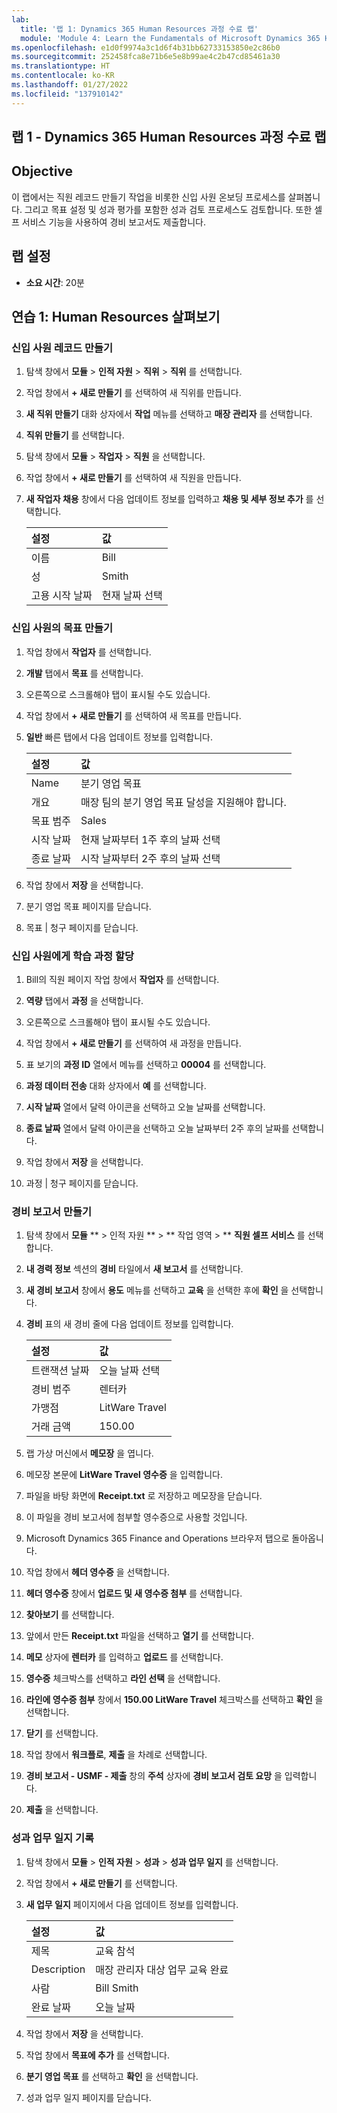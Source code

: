```yaml
---
lab:
  title: '랩 1: Dynamics 365 Human Resources 과정 수료 랩'
  module: 'Module 4: Learn the Fundamentals of Microsoft Dynamics 365 Human Resources'
ms.openlocfilehash: e1d0f9974a3c1d6f4b31bb62733153850e2c86b0
ms.sourcegitcommit: 252458fca8e71b6e5e8b99ae4c2b47cd85461a30
ms.translationtype: HT
ms.contentlocale: ko-KR
ms.lasthandoff: 01/27/2022
ms.locfileid: "137910142"
---
```

## <a name="lab-1---dynamics-365-human-resources-capstone-lab"></a>랩 1 - Dynamics 365 Human Resources 과정 수료 랩

## <a name="objective"></a>Objective

이 랩에서는 직원 레코드 만들기 작업을 비롯한 신입 사원 온보딩 프로세스를 살펴봅니다. 그리고 목표 설정 및 성과 평가를 포함한 성과 검토 프로세스도 검토합니다. 또한 셀프 서비스 기능을 사용하여 경비 보고서도 제출합니다.

## <a name="lab-setup"></a>랩 설정

- **소요 시간**: 20분 

## <a name="exercise-1-explore-human-resources"></a>연습 1: Human Resources 살펴보기

### <a name="create-a-new-hire-record"></a>신입 사원 레코드 만들기

1. 탐색 창에서 **모듈** > **인적 자원** > **직위** > **직위** 를 선택합니다.

1. 작업 창에서 **+ 새로 만들기** 를 선택하여 새 직위를 만듭니다.

1. **새 직위 만들기** 대화 상자에서 **작업** 메뉴를 선택하고 **매장 관리자** 를 선택합니다.

1. **직위 만들기** 를 선택합니다.

1. 탐색 창에서 **모듈** > **작업자** > **직원** 을 선택합니다.

1. 작업 창에서 **+ 새로 만들기** 를 선택하여 새 직원을 만듭니다.

1. **새 작업자 채용** 창에서 다음 업데이트 정보를 입력하고 **채용 및 세부 정보 추가** 를 선택합니다.

    | **설정** | **값** |
    | :--- | :---- |
    | 이름 | Bill |
    | 성 | Smith |
    | 고용 시작 날짜 | 현재 날짜 선택|

### <a name="create-a-goal-for-the-new-hire"></a>신입 사원의 목표 만들기

1. 작업 창에서 **작업자** 를 선택합니다.

1. **개발** 탭에서 **목표** 를 선택합니다.

1. 오른쪽으로 스크롤해야 탭이 표시될 수도 있습니다.

1. 작업 창에서 **+ 새로 만들기** 를 선택하여 새 목표를 만듭니다.

1. **일반** 빠른 탭에서 다음 업데이트 정보를 입력합니다.

    | **설정** | **값** |
    | :--- | :---- |
    | Name | 분기 영업 목표 |
    | 개요 | 매장 팀의 분기 영업 목표 달성을 지원해야 합니다. |
    | 목표 범주 | Sales |
    | 시작 날짜 | 현재 날짜부터 1주 후의 날짜 선택 |
    | 종료 날짜 | 시작 날짜부터 2주 후의 날짜 선택 |

1. 작업 창에서 **저장** 을 선택합니다.

1. 분기 영업 목표 페이지를 닫습니다.

1. 목표 | 청구 페이지를 닫습니다.

### <a name="assign-learning-course-to-the-new-hire"></a>신입 사원에게 학습 과정 할당

1. Bill의 직원 페이지 작업 창에서 **작업자** 를 선택합니다.

1. **역량** 탭에서 **과정** 을 선택합니다.

1. 오른쪽으로 스크롤해야 탭이 표시될 수도 있습니다.

1. 작업 창에서 **+ 새로 만들기** 를 선택하여 새 과정을 만듭니다.

1. 표 보기의 **과정 ID** 열에서 메뉴를 선택하고 **00004** 를 선택합니다.

1. **과정 데이터 전송** 대화 상자에서 **예** 를 선택합니다.

1. **시작 날짜** 열에서 달력 아이콘을 선택하고 오늘 날짜를 선택합니다.

1. **종료 날짜** 열에서 달력 아이콘을 선택하고 오늘 날짜부터 2주 후의 날짜를 선택합니다.

1. 작업 창에서 **저장** 을 선택합니다.

1. 과정 | 청구 페이지를 닫습니다.

### <a name="create-an-expense-report"></a>경비 보고서 만들기

1. 탐색 창에서 **모듈** ** > 인적 자원 ** > ** 작업 영역 > ** **직원 셀프 서비스** 를 선택합니다.

1. **내 경력 정보** 섹션의 **경비** 타일에서 **새 보고서** 를 선택합니다.

1. **새 경비 보고서** 창에서 **용도** 메뉴를 선택하고 **교육** 을 선택한 후에 **확인** 을 선택합니다.

1. **경비** 표의 새 경비 줄에 다음 업데이트 정보를 입력합니다.

    | **설정** | **값** |
    | :--- | :---- |
    | 트랜잭션 날짜 | 오늘 날짜 선택 |
    | 경비 범주 | 렌터카 |
    | 가맹점 | LitWare Travel |
    | 거래 금액 | 150.00 |

1. 랩 가상 머신에서 **메모장** 을 엽니다.

1. 메모장 본문에 **LitWare Travel 영수증** 을 입력합니다.

1. 파일을 바탕 화면에 **Receipt.txt** 로 저장하고 메모장을 닫습니다.

1. 이 파일을 경비 보고서에 첨부할 영수증으로 사용할 것입니다.

1. Microsoft Dynamics 365 Finance and Operations 브라우저 탭으로 돌아옵니다.

1. 작업 창에서 **헤더 영수증** 을 선택합니다.

1. **헤더 영수증** 창에서 **업로드 및 새 영수증 첨부** 를 선택합니다.

1. **찾아보기** 를 선택합니다.

1. 앞에서 만든 **Receipt.txt** 파일을 선택하고 **열기** 를 선택합니다.

1. **메모** 상자에 **렌터카** 를 입력하고 **업로드** 를 선택합니다.

1. **영수증** 체크박스를 선택하고 **라인 선택** 을 선택합니다.

1. **라인에 영수증 첨부** 창에서 **150.00 LitWare Travel** 체크박스를 선택하고 **확인** 을 선택합니다.

1. **닫기** 를 선택합니다.

1. 작업 창에서 **워크플로**, **제출** 을 차례로 선택합니다.

1. **경비 보고서 - USMF - 제출** 창의 **주석** 상자에 **경비 보고서 검토 요망** 을 입력합니다.

1. **제출** 을 선택합니다.

### <a name="record-performance-journal"></a>성과 업무 일지 기록

1. 탐색 창에서 **모듈** > **인적 자원** > **성과** > **성과 업무 일지** 를 선택합니다.

1. 작업 창에서 **+ 새로 만들기** 를 선택합니다.

1. **새 업무 일지** 페이지에서 다음 업데이트 정보를 입력합니다.


    | **설정** | **값** |
    | :--- | :---- |
    | 제목 | 교육 참석 |
    | Description | 매장 관리자 대상 업무 교육 완료 |
    | 사람 | Bill Smith |
    | 완료 날짜 | 오늘 날짜 |

1. 작업 창에서 **저장** 을 선택합니다.

1. 작업 창에서 **목표에 추가** 를 선택합니다.

1. **분기 영업 목표** 를 선택하고 **확인** 을 선택합니다.

1. 성과 업무 일지 페이지를 닫습니다.
